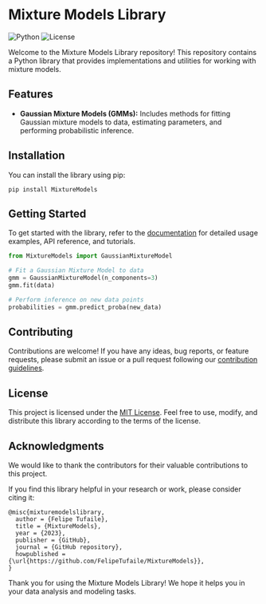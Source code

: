 # Mixture Models Library

![Python](https://img.shields.io/badge/Python-3.9%2B-blue)
![License](https://img.shields.io/badge/License-MIT-green)

Welcome to the Mixture Models Library repository! This repository contains a Python library that provides implementations and utilities for working with mixture models.

## Features

- **Gaussian Mixture Models (GMMs):** Includes methods for fitting Gaussian mixture models to data, estimating parameters, and performing probabilistic inference.

## Installation

You can install the library using pip:

```shell
pip install MixtureModels
```

## Getting Started

To get started with the library, refer to the [documentation](https://github.com/FelipeTufaile/MixtureModels/docs) for detailed usage examples, API reference, and tutorials.

```python
from MixtureModels import GaussianMixtureModel

# Fit a Gaussian Mixture Model to data
gmm = GaussianMixtureModel(n_components=3)
gmm.fit(data)

# Perform inference on new data points
probabilities = gmm.predict_proba(new_data)
```

## Contributing

Contributions are welcome! If you have any ideas, bug reports, or feature requests, please submit an issue or a pull request following our [contribution guidelines](CONTRIBUTING.md).

## License

This project is licensed under the [MIT License](LICENSE). Feel free to use, modify, and distribute this library according to the terms of the license.

## Acknowledgments

We would like to thank the contributors for their valuable contributions to this project.

If you find this library helpful in your research or work, please consider citing it:

```
@misc{mixturemodelslibrary,
  author = {Felipe Tufaile},
  title = {MixtureModels},
  year = {2023},
  publisher = {GitHub},
  journal = {GitHub repository},
  howpublished = {\url{https://github.com/FelipeTufaile/MixtureModels}},
}
```

Thank you for using the Mixture Models Library! We hope it helps you in your data analysis and modeling tasks.
